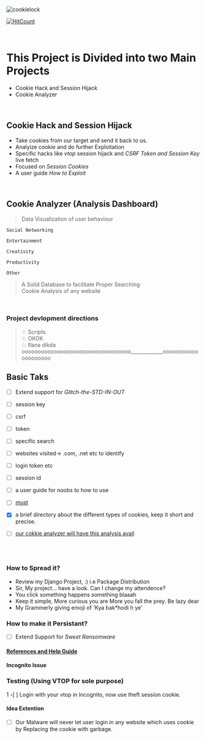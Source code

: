 ![cookielock](https://user-images.githubusercontent.com/41824020/72046625-d40d6e80-32de-11ea-9618-9030debeea46.jpg)

[![HitCount](http://hits.dwyl.io/D-E-F-E-A-T/Cookie-Analyzer-and-Session-Hijack.svg)](http://hits.dwyl.io/D-E-F-E-A-T/Cookie-Analyzer-and-Session-Hijack)

</br>

# This Project is Divided into two Main Projects
* Cookie Hack and Session Hijack
* Cookie Analyzer

</br>

## Cookie Hack and Session Hijack
* Take cookies from our target and send it back to us.</br>
* Analyize cookie and do further Exploitation</br>
* Specific hacks like *vtop* session hijack and *CSRF Token and Session Key* live fetch</br>
* Focused on *Session Cookies*</br>
* A user guide *How to Exploit*</br>
</br>

## Cookie Analyzer (Analysis Dashboard)
> Data Visualization of user behaviour

    Social Networking
            
    Entertainment
            
    Creativity
            
    Productivity
            
    Other

> A Solid Database to facilitate Proper Searching</br>
> Cookie Analysis of any website </br>

</br>

<h3>Project devlopment directions</h3>

> ♘ Scripts</br>
> ♘ OKOK</br>
> ♘ flana dikda oooooooooooooooooooooooooooooooooo_____________oooooooooooooooooooo


## Basic Taks
- [ ] Extend support for *Glitch-the-STD-IN-OUT*</br>
- [ ] session key
- [ ] csrf
- [ ] token
- [ ] specific search
- [ ] websites visited-> .com, .net etc to identify
- [ ] login token etc
- [ ] session id
- [ ] a user guide for noobs to how to use
- [ ] [must](https://www.optimizesmart.com/google-analytics-cookies-ultimate-guide/)
- [x] a brief directory about the different types of cookies, keep it short and precise.
- [ ] [our cokkie analyzer will have this analysis avail](https://stackoverflow.com/questions/4349147/python-create-cookies-and-then-load-a-page-with-the-cookies)


</br></br>

### How to Spread it?
* Review my Django Project, :)  i.e Package Distribution
* Sir, My project... have a look. Can I change my attendence?
* You click something happens something blaaah
* Keep it simple, More curious you are More you fall the prey. Be lazy dear
* My Grammerly giving emoji of 'Kya bak*hodi h ye'

### How to make it Persistant?
- [ ] Extend Support for *Sweet Ransomware*


#### [References and Help Guide](https://github.com/D-E-F-E-A-T/Cookie-Analyzer-and-Session-Hijack/tree/master/refrences)



#### Incognito Issue



### Testing (Using VTOP for sole purpose)
1 -[ ] Login with your vtop in Incognito, now use theft session cookie.


#### Idea Extention
- [ ] Our Malware will never let user login in any website which uses cookie by Replacing the cookie with garbage.
